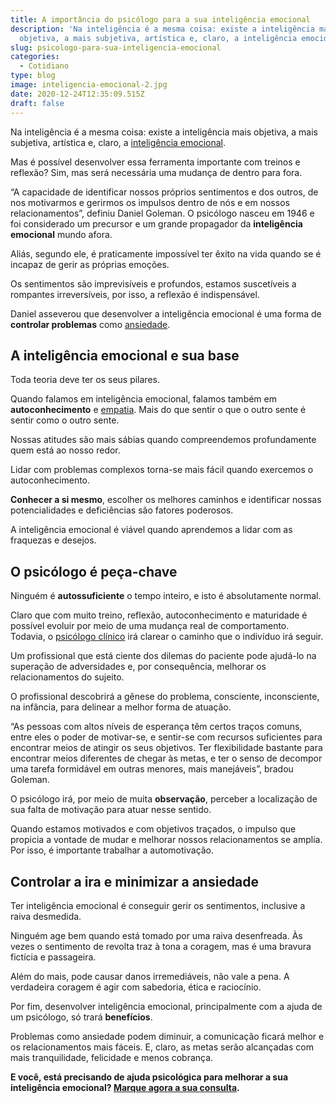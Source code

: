 ```yaml
---
title: A importância do psicólogo para a sua inteligência emocional
description: 'Na inteligência é a mesma coisa: existe a inteligência mais
  objetiva, a mais subjetiva, artística e, claro, a inteligência emocional.'
slug: psicologo-para-sua-inteligencia-emocional
categories:
  - Cotidiano
type: blog
image: inteligencia-emocional-2.jpg
date: 2020-12-24T12:35:09.515Z
draft: false
---
```










Na inteligência é a mesma coisa: existe a inteligência mais objetiva, a mais subjetiva, artística e, claro, a [inteligência emocional](https://yuribusin.com.br/desenvolver-inteligencia-emocional/).

Mas é possível desenvolver essa ferramenta importante com treinos e reflexão? Sim, mas será necessária uma mudança de dentro para fora.

“A capacidade de identificar nossos próprios sentimentos e dos outros, de nos motivarmos e gerirmos os impulsos dentro de nós e em nossos relacionamentos”, definiu Daniel Goleman. O psicólogo nasceu em 1946 e foi considerado um precursor e um grande propagador da **inteligência emocional** mundo afora.

Aliás, segundo ele, é praticamente impossível ter êxito na vida quando se é incapaz de gerir as próprias emoções.

Os sentimentos são imprevisíveis e profundos, estamos suscetíveis a rompantes irreversíveis, por isso, a reflexão é indispensável.

Daniel asseverou que desenvolver a inteligência emocional é uma forma de **controlar problemas** como [ansiedade](https://yuribusin.com.br/ansiedade-o-mal-do-novo-seculo/).

## A inteligência emocional e sua base

Toda teoria deve ter os seus pilares.

Quando falamos em inteligência emocional, falamos também em **autoconhecimento** e [empatia](https://yuribusin.com.br/empatia-voce-sabe-lidar-com-a-diversidade/). Mais do que sentir o que o outro sente é sentir como o outro sente.

Nossas atitudes são mais sábias quando compreendemos profundamente quem está ao nosso redor.

Lidar com problemas complexos torna-se mais fácil quando exercemos o autoconhecimento.

**Conhecer a si mesmo**, escolher os melhores caminhos e identificar nossas potencialidades e deficiências são fatores poderosos.

A inteligência emocional é viável quando aprendemos a lidar com as fraquezas e desejos.

## O psicólogo é peça-chave

Ninguém é **autossuficiente** o tempo inteiro, e isto é absolutamente normal.

Claro que com muito treino, reflexão, autoconhecimento e maturidade é possível evoluir por meio de uma mudança real de comportamento. Todavia, o [psicólogo clínico](https://yuribusin.com.br/pra-que-serve-um-psicologo-clinico/) irá clarear o caminho que o indivíduo irá seguir.

Um profissional que está ciente dos dilemas do paciente pode ajudá-lo na superação de adversidades e, por consequência, melhorar os relacionamentos do sujeito.

O profissional descobrirá a gênese do problema, consciente, inconsciente, na infância, para delinear a melhor forma de atuação.

“As pessoas com altos níveis de esperança têm certos traços comuns, entre eles o poder de motivar-se, e sentir-se com recursos suficientes para encontrar meios de atingir os seus objetivos. Ter flexibilidade bastante para encontrar meios diferentes de chegar às metas, e ter o senso de decompor uma tarefa formidável em outras menores, mais manejáveis”, bradou Goleman.

O psicólogo irá, por meio de muita **observação**, perceber a localização de sua falta de motivação para atuar nesse sentido.

Quando estamos motivados e com objetivos traçados, o impulso que propicia a vontade de mudar e melhorar nossos relacionamentos se amplia. Por isso, é importante trabalhar a automotivação.

## Controlar a ira e minimizar a ansiedade

Ter inteligência emocional é conseguir gerir os sentimentos, inclusive a raiva desmedida.

Ninguém age bem quando está tomado por uma raiva desenfreada. Às vezes o sentimento de revolta traz à tona a coragem, mas é uma bravura fictícia e passageira.

Além do mais, pode causar danos irremediáveis, não vale a pena. A verdadeira coragem é agir com sabedoria, ética e raciocínio.

Por fim, desenvolver inteligência emocional, principalmente com a ajuda de um psicólogo, só trará **benefícios**.

Problemas como ansiedade podem diminuir, a comunicação ficará melhor e os relacionamentos mais fáceis. E, claro, as metas serão alcançadas com mais tranquilidade, felicidade e menos cobrança.

**E você, está precisando de ajuda psicológica para melhorar a sua inteligência emocional? [Marque agora a sua consulta](https://yuribusin.com.br/contato/).**


